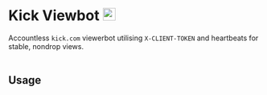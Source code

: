 # Kick Viewbot <img height=25 src="https://github.com/user-attachments/assets/c9728859-2739-4978-8262-6ef455ee0ddc">


Accountless `kick.com` viewerbot utilising `X-CLIENT-TOKEN` and heartbeats for stable, nondrop views.
<br><br>

Usage 
---
